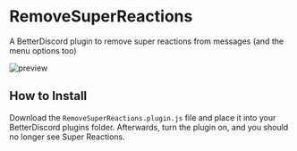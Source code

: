 # RemoveSuperReactions
A BetterDiscord plugin to remove super reactions from messages (and the menu options too)

![preview](https://user-images.githubusercontent.com/83364207/227599671-3c7f9db5-5aab-4c7f-8e7b-012310e7713b.png)

## How to Install
Download the `RemoveSuperReactions.plugin.js` file and place it into your BetterDiscord plugins folder. Afterwards, turn the plugin on, and you should no longer see Super Reactions.
